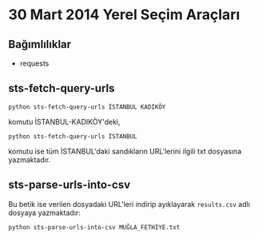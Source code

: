 30 Mart 2014 Yerel Seçim Araçları
==============

Bağımlılıklar
-------

* requests

sts-fetch-query-urls
------------

`python sts-fetch-query-urls İSTANBUL KADIKÖY`

komutu İSTANBUL-KADIKÖY'deki,

`python sts-fetch-query-urls İSTANBUL`

komutu ise tüm İSTANBUL'daki sandıkların URL'lerini ilgili txt dosyasına yazmaktadır.

sts-parse-urls-into-csv
-----------

Bu betik ise verilen dosyadaki URL'leri indirip ayıklayarak `results.csv` adlı dosyaya yazmaktadır:

`python sts-parse-urls-into-csv MUĞLA_FETHİYE.txt`


